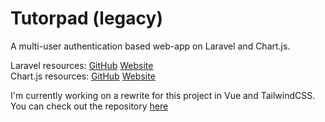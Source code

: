 # Tutorpad (legacy)
 A multi-user authentication based web-app on Laravel and Chart.js.
 
Laravel resources: [GitHub](https://github.com/laravel/laravel) [Website](https://laravel.com/)  
Chart.js resources: [GitHub](https://github.com/chartjs/Chart.js) [Website](https://www.chartjs.org/)

I'm currently working on a rewrite for this project in Vue and TailwindCSS. You can check out the repository [here](https://github.com/shailshukla96/tutorpad)
